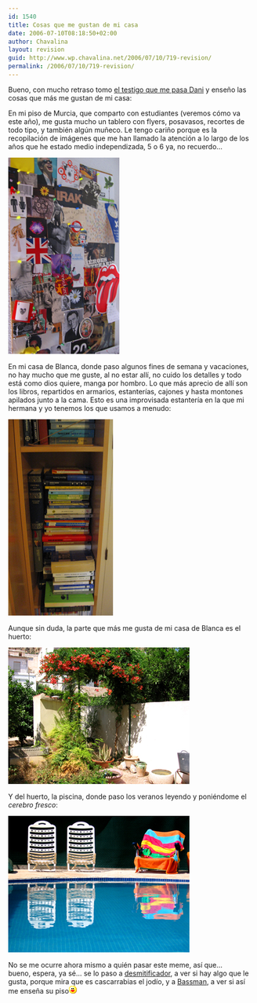 ```yaml
---
id: 1540
title: Cosas que me gustan de mi casa
date: 2006-07-10T08:18:50+02:00
author: Chavalina
layout: revision
guid: http://www.wp.chavalina.net/2006/07/10/719-revision/
permalink: /2006/07/10/719-revision/
---
```

Bueno, con mucho retraso tomo <a href="http://www.torresburriel.com/weblog/2006/07/02/meme-de-domingo-cosas-que-te-gustan-de-tu-casa/" target="_blank">el testigo que me pasa Dani</a> y ense&ntilde;o las cosas que más me gustan de mi casa:

En mi piso de Murcia, que comparto con estudiantes (veremos cómo va este a&ntilde;o), me gusta mucho un tablero con flyers, posavasos, recortes de todo tipo, y también alg&uacute;n mu&ntilde;eco. Le tengo cari&ntilde;o porque es la recopilación de imágenes que me han llamado la atención a lo largo de los a&ntilde;os que he estado medio independizada, 5 o 6 ya, no recuerdo…

<p class="imgcentro">
  <img src="/imagenes/fotos/casa-favoritos1.jpg" alt="Mural realizado con cientos de recortes, pegatinas, dibujos..." />
</p>

En mi casa de Blanca, donde paso algunos fines de semana y vacaciones, no hay mucho que me guste, al no estar allí, no cuido los detalles y todo está como dios quiere, manga por hombro. Lo que más aprecio de allí son los libros, repartidos en armarios, estanterías, cajones y hasta montones apilados junto a la cama. Esto es una improvisada estantería en la que mi hermana y yo tenemos los que usamos a menudo:

<p class="imgcentro">
  <img src="/imagenes/fotos/casa-favoritos3.jpg" alt="Estantería llena de libros" />
</p>

Aunque sin duda, la parte que más me gusta de mi casa de Blanca es el huerto:

<p class="imgcentro">
  <img src="/imagenes/fotos/casa-favoritos4.jpg" alt="Mi huerto con algunas de mis plantas, todas secas o podridas, claro" />
</p>

Y del huerto, la piscina, donde paso los veranos leyendo y poniéndome el _cerebro fresco_:

<p class="imgcentro">
  <img src="/imagenes/fotos/casa-favoritos2.jpg" alt="Hamacas junto a la peque&ntilde;a piscina" />
</p>

No se me ocurre ahora mismo a quién pasar este meme, así que…  
bueno, espera, ya sé… se lo paso a <a href="http://desmitificador.blogspot.com/" target="_blank">desmitificador</a>, a ver si hay algo que le gusta, porque mira que es cascarrabias el jodío, y a <a href="http://inbasswetrust.blogspot.com/" target="_blank">Bassman</a>, a ver si así me ense&ntilde;a su piso![emo](/imagenes/emoticonos/risa.gif)